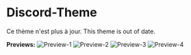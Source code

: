 # Discord-Theme

Ce thème n'est plus à jour.
This theme is out of date.

**Previews:**
![Preview-1](http://imgh.us/screen-1_1.png)
![Preview-2](http://imgh.us/screen-3.png)
![Preview-3](http://imgh.us/screen-2_1.png)
![Preview-4](http://imgh.us/screen-4.png)
